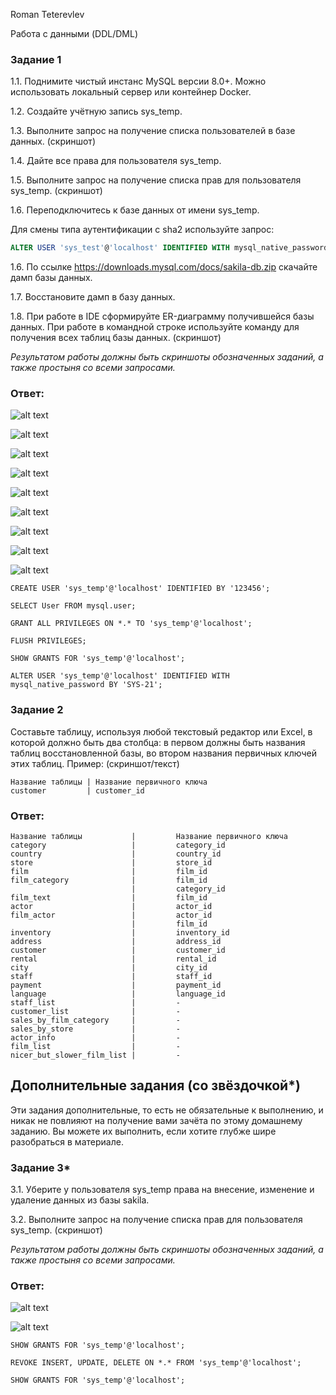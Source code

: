 Roman Teterevlev

Работа с данными (DDL/DML)

### Задание 1
1.1. Поднимите чистый инстанс MySQL версии 8.0+. Можно использовать локальный сервер или контейнер Docker.

1.2. Создайте учётную запись sys_temp. 

1.3. Выполните запрос на получение списка пользователей в базе данных. (скриншот)

1.4. Дайте все права для пользователя sys_temp. 

1.5. Выполните запрос на получение списка прав для пользователя sys_temp. (скриншот)

1.6. Переподключитесь к базе данных от имени sys_temp.

Для смены типа аутентификации с sha2 используйте запрос: 
```sql
ALTER USER 'sys_test'@'localhost' IDENTIFIED WITH mysql_native_password BY 'password';
```
1.6. По ссылке https://downloads.mysql.com/docs/sakila-db.zip скачайте дамп базы данных.

1.7. Восстановите дамп в базу данных.

1.8. При работе в IDE сформируйте ER-диаграмму получившейся базы данных. При работе в командной строке используйте команду для получения всех таблиц базы данных. (скриншот)

*Результатом работы должны быть скриншоты обозначенных заданий, а также простыня со всеми запросами.*

### Ответ:

![alt text](https://github.com/Roman-Teterevlev/SYS-21_12-02/blob/main/12-02_1.1.png)

![alt text](https://github.com/Roman-Teterevlev/SYS-21_12-02/blob/main/12-02_1.2.png)

![alt text](https://github.com/Roman-Teterevlev/SYS-21_12-02/blob/main/12-02_1.3.1.png)

![alt text](https://github.com/Roman-Teterevlev/SYS-21_12-02/blob/main/12-02_1.3.2.png)

![alt text](https://github.com/Roman-Teterevlev/SYS-21_12-02/blob/main/12-02_1.4.png)

![alt text](https://github.com/Roman-Teterevlev/SYS-21_12-02/blob/main/12-02_1.5.1.png)

![alt text](https://github.com/Roman-Teterevlev/SYS-21_12-02/blob/main/12-02_1.5.2.png)

![alt text](https://github.com/Roman-Teterevlev/SYS-21_12-02/blob/main/12-02_1.6.png)

![alt text](https://github.com/Roman-Teterevlev/SYS-21_12-02/blob/main/12-02_1.8.png)

```
CREATE USER 'sys_temp'@'localhost' IDENTIFIED BY '123456';

SELECT User FROM mysql.user;

GRANT ALL PRIVILEGES ON *.* TO 'sys_temp'@'localhost';

FLUSH PRIVILEGES;

SHOW GRANTS FOR 'sys_temp'@'localhost';

ALTER USER 'sys_temp'@'localhost' IDENTIFIED WITH mysql_native_password BY 'SYS-21';
```

### Задание 2
Составьте таблицу, используя любой текстовый редактор или Excel, в которой должно быть два столбца: в первом должны быть названия таблиц восстановленной базы, во втором названия первичных ключей этих таблиц. Пример: (скриншот/текст)
```
Название таблицы | Название первичного ключа
customer         | customer_id
```
### Ответ:

```
Название таблицы           |         Название первичного ключа
category                   |         category_id
country                    |         country_id
store                      |         store_id
film                       |         film_id
film_category              |         film_id
                           |         category_id
film_text                  |         film_id
actor                      |         actor_id
film_actor                 |         actor_id
                           |         film_id
inventory                  |         inventory_id
address                    |         address_id
customer                   |         customer_id
rental                     |         rental_id
city                       |         city_id
staff                      |         staff_id
payment                    |         payment_id
language                   |         language_id
staff_list                 |         -
customer_list              |         -
sales_by_film_category     |         -
sales_by_store             |         -
actor_info                 |         -
film_list                  |         -
nicer_but_slower_film_list |         -
```

## Дополнительные задания (со звёздочкой*)
Эти задания дополнительные, то есть не обязательные к выполнению, и никак не повлияют на получение вами зачёта по этому домашнему заданию. Вы можете их выполнить, если хотите глубже шире разобраться в материале.

### Задание 3*
3.1. Уберите у пользователя sys_temp права на внесение, изменение и удаление данных из базы sakila.

3.2. Выполните запрос на получение списка прав для пользователя sys_temp. (скриншот)

*Результатом работы должны быть скриншоты обозначенных заданий, а также простыня со всеми запросами.*

### Ответ:

![alt text](https://github.com/Roman-Teterevlev/SYS-21_12-02/blob/main/12-02_3.1.png)

![alt text](https://github.com/Roman-Teterevlev/SYS-21_12-02/blob/main/12-02_3.2.png)

```
SHOW GRANTS FOR 'sys_temp'@'localhost';

REVOKE INSERT, UPDATE, DELETE ON *.* FROM 'sys_temp'@'localhost';

SHOW GRANTS FOR 'sys_temp'@'localhost';
```

